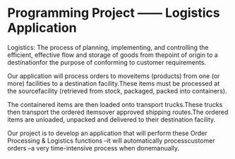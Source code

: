 # Programming Project —— Logistics Application

Logistics: The process of planning, implementing, and controlling the efficient, effective flow and storage of goods from thepoint of origin to a destinationfor the purpose of conforming to customer requirements.

Our application will process orders to moveitems (products) from one (or more) facilities to a destination facility.These items must be processed at the sourcefacility (retrieved from stock, packaged, packed into containers).

The containered items are then loaded onto transport trucks.These trucks then transport the ordered itemsover approved shipping routes.The ordered items are unloaded, unpacked and delivered to their destination facility.

Our project is to develop an application that will perform these Order Processing & Logistics functions –it will automatically processcustomer orders –a very time-intensive process when donemanually. 
